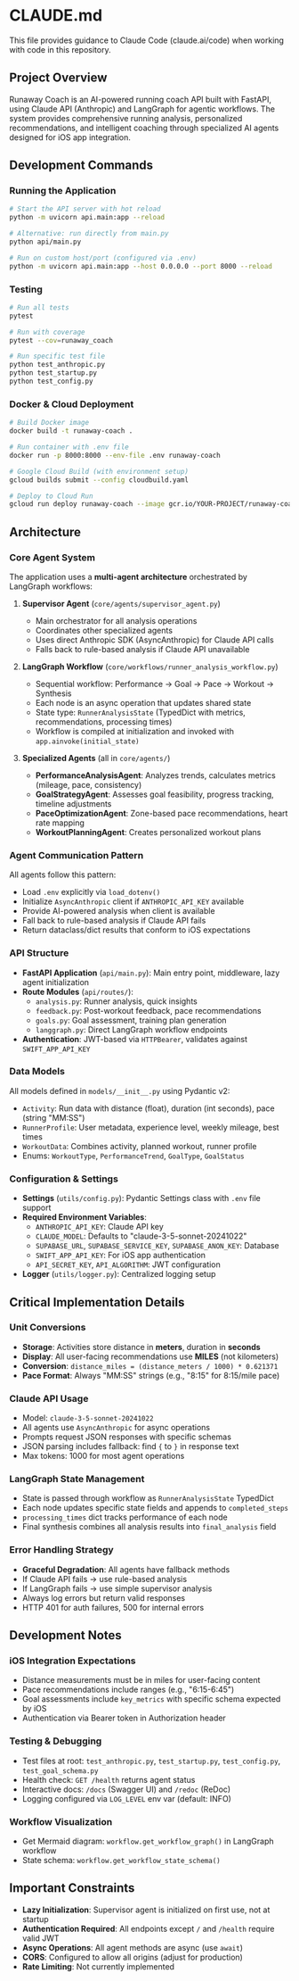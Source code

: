 # CLAUDE.md

This file provides guidance to Claude Code (claude.ai/code) when working with code in this repository.

## Project Overview

Runaway Coach is an AI-powered running coach API built with FastAPI, using Claude API (Anthropic) and LangGraph for agentic workflows. The system provides comprehensive running analysis, personalized recommendations, and intelligent coaching through specialized AI agents designed for iOS app integration.

## Development Commands

### Running the Application
```bash
# Start the API server with hot reload
python -m uvicorn api.main:app --reload

# Alternative: run directly from main.py
python api/main.py

# Run on custom host/port (configured via .env)
python -m uvicorn api.main:app --host 0.0.0.0 --port 8000 --reload
```

### Testing
```bash
# Run all tests
pytest

# Run with coverage
pytest --cov=runaway_coach

# Run specific test file
python test_anthropic.py
python test_startup.py
python test_config.py
```

### Docker & Cloud Deployment
```bash
# Build Docker image
docker build -t runaway-coach .

# Run container with .env file
docker run -p 8000:8000 --env-file .env runaway-coach

# Google Cloud Build (with environment setup)
gcloud builds submit --config cloudbuild.yaml

# Deploy to Cloud Run
gcloud run deploy runaway-coach --image gcr.io/YOUR-PROJECT/runaway-coach --platform managed
```

## Architecture

### Core Agent System

The application uses a **multi-agent architecture** orchestrated by LangGraph workflows:

1. **Supervisor Agent** (`core/agents/supervisor_agent.py`)
   - Main orchestrator for all analysis operations
   - Coordinates other specialized agents
   - Uses direct Anthropic SDK (AsyncAnthropic) for Claude API calls
   - Falls back to rule-based analysis if Claude API unavailable

2. **LangGraph Workflow** (`core/workflows/runner_analysis_workflow.py`)
   - Sequential workflow: Performance → Goal → Pace → Workout → Synthesis
   - Each node is an async operation that updates shared state
   - State type: `RunnerAnalysisState` (TypedDict with metrics, recommendations, processing times)
   - Workflow is compiled at initialization and invoked with `app.ainvoke(initial_state)`

3. **Specialized Agents** (all in `core/agents/`)
   - **PerformanceAnalysisAgent**: Analyzes trends, calculates metrics (mileage, pace, consistency)
   - **GoalStrategyAgent**: Assesses goal feasibility, progress tracking, timeline adjustments
   - **PaceOptimizationAgent**: Zone-based pace recommendations, heart rate mapping
   - **WorkoutPlanningAgent**: Creates personalized workout plans

### Agent Communication Pattern

All agents follow this pattern:
- Load `.env` explicitly via `load_dotenv()`
- Initialize `AsyncAnthropic` client if `ANTHROPIC_API_KEY` available
- Provide AI-powered analysis when client is available
- Fall back to rule-based analysis if Claude API fails
- Return dataclass/dict results that conform to iOS expectations

### API Structure

- **FastAPI Application** (`api/main.py`): Main entry point, middleware, lazy agent initialization
- **Route Modules** (`api/routes/`):
  - `analysis.py`: Runner analysis, quick insights
  - `feedback.py`: Post-workout feedback, pace recommendations
  - `goals.py`: Goal assessment, training plan generation
  - `langgraph.py`: Direct LangGraph workflow endpoints
- **Authentication**: JWT-based via `HTTPBearer`, validates against `SWIFT_APP_API_KEY`

### Data Models

All models defined in `models/__init__.py` using Pydantic v2:
- `Activity`: Run data with distance (float), duration (int seconds), pace (string "MM:SS")
- `RunnerProfile`: User metadata, experience level, weekly mileage, best times
- `WorkoutData`: Combines activity, planned workout, runner profile
- Enums: `WorkoutType`, `PerformanceTrend`, `GoalType`, `GoalStatus`

### Configuration & Settings

- **Settings** (`utils/config.py`): Pydantic Settings class with `.env` file support
- **Required Environment Variables**:
  - `ANTHROPIC_API_KEY`: Claude API key
  - `CLAUDE_MODEL`: Defaults to "claude-3-5-sonnet-20241022"
  - `SUPABASE_URL`, `SUPABASE_SERVICE_KEY`, `SUPABASE_ANON_KEY`: Database
  - `SWIFT_APP_API_KEY`: For iOS app authentication
  - `API_SECRET_KEY`, `API_ALGORITHM`: JWT configuration
- **Logger** (`utils/logger.py`): Centralized logging setup

## Critical Implementation Details

### Unit Conversions
- **Storage**: Activities store distance in **meters**, duration in **seconds**
- **Display**: All user-facing recommendations use **MILES** (not kilometers)
- **Conversion**: `distance_miles = (distance_meters / 1000) * 0.621371`
- **Pace Format**: Always "MM:SS" strings (e.g., "8:15" for 8:15/mile pace)

### Claude API Usage
- Model: `claude-3-5-sonnet-20241022`
- All agents use `AsyncAnthropic` for async operations
- Prompts request JSON responses with specific schemas
- JSON parsing includes fallback: find `{` to `}` in response text
- Max tokens: 1000 for most agent operations

### LangGraph State Management
- State is passed through workflow as `RunnerAnalysisState` TypedDict
- Each node updates specific state fields and appends to `completed_steps`
- `processing_times` dict tracks performance of each node
- Final synthesis combines all analysis results into `final_analysis` field

### Error Handling Strategy
- **Graceful Degradation**: All agents have fallback methods
- If Claude API fails → use rule-based analysis
- If LangGraph fails → use simple supervisor analysis
- Always log errors but return valid responses
- HTTP 401 for auth failures, 500 for internal errors

## Development Notes

### iOS Integration Expectations
- Distance measurements must be in miles for user-facing content
- Pace recommendations include ranges (e.g., "6:15-6:45")
- Goal assessments include `key_metrics` with specific schema expected by iOS
- Authentication via Bearer token in Authorization header

### Testing & Debugging
- Test files at root: `test_anthropic.py`, `test_startup.py`, `test_config.py`, `test_goal_schema.py`
- Health check: `GET /health` returns agent status
- Interactive docs: `/docs` (Swagger UI) and `/redoc` (ReDoc)
- Logging configured via `LOG_LEVEL` env var (default: INFO)

### Workflow Visualization
- Get Mermaid diagram: `workflow.get_workflow_graph()` in LangGraph workflow
- State schema: `workflow.get_workflow_state_schema()`

## Important Constraints

- **Lazy Initialization**: Supervisor agent is initialized on first use, not at startup
- **Authentication Required**: All endpoints except `/` and `/health` require valid JWT
- **Async Operations**: All agent methods are async (use `await`)
- **CORS**: Configured to allow all origins (adjust for production)
- **Rate Limiting**: Not currently implemented
